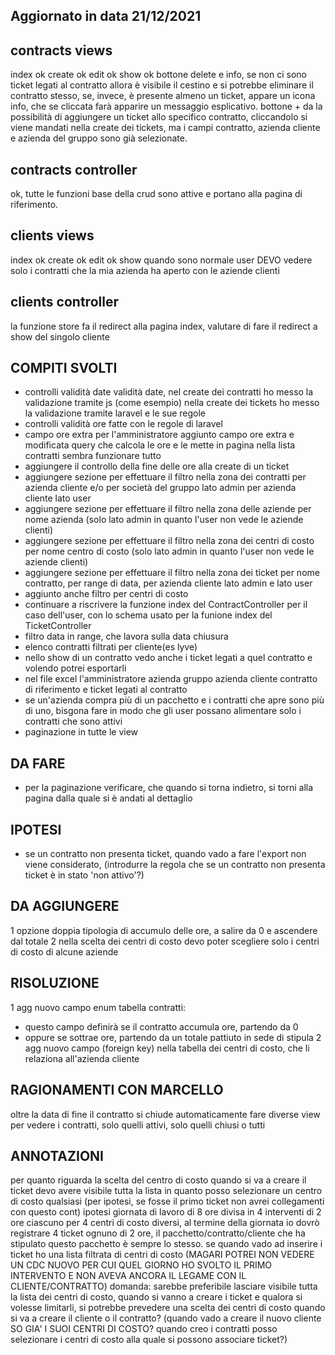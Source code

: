 ## Aggiornato in data 21/12/2021

## contracts views
index  ok
create ok
edit ok
show ok
bottone delete e info, se non ci sono ticket legati al contratto allora è visibile il cestino e si potrebbe eliminare il contratto stesso, se, invece, è presente almeno un ticket, appare un icona info, che se cliccata farà apparire un messaggio esplicativo.
bottone + da la possibilità di aggiungere un ticket allo specifico contratto, cliccandolo si viene mandati nella create dei tickets, ma i campi contratto, azienda cliente e azienda del gruppo sono già selezionate.

## contracts controller
ok, tutte le funzioni base della crud sono attive e portano alla pagina di riferimento.

## clients views
index ok
create ok
edit ok
show quando sono normale user DEVO vedere solo i contratti che la mia azienda ha aperto con le aziende clienti

## clients controller
la funzione store fa il redirect alla pagina index, valutare di fare il redirect a show del singolo cliente


## COMPITI SVOLTI
- controlli validità date
validità date, nel create dei contratti ho messo la validazione tramite js (come esempio)
nella create dei tickets ho messo la validazione tramite laravel e le sue regole
- controlli validità ore
fatte con le regole di laravel
- campo ore extra per l'amministratore
aggiunto campo ore extra e modificata query che calcola le ore e le mette in pagina nella lista contratti
sembra funzionare tutto
- aggiungere il controllo della fine delle ore alla create di un ticket
- aggiungere sezione per effettuare il filtro nella zona dei contratti
per azienda cliente e/o per società del gruppo lato admin
per azienda cliente lato user
- aggiungere sezione per effettuare il filtro nella zona delle aziende
per nome azienda (solo lato admin in quanto l'user non vede le aziende clienti)
- aggiungere sezione per effettuare il filtro nella zona dei centri di costo
per nome centro di costo (solo lato admin in quanto l'user non vede le aziende clienti)
- aggiungere sezione per effettuare il filtro nella zona dei ticket
per nome contratto, per range di data, per azienda cliente lato admin e lato user
- aggiunto anche filtro per centri di costo
- continuare a riscrivere la funzione index del ContractController per il caso dell'user, con lo schema usato per la funione index del TicketController
- filtro data in range, che lavora sulla data chiusura
- elenco contratti filtrati per cliente(es lyve)
- nello show di un contratto vedo anche i ticket legati a quel contratto e volendo potrei esportarli
- nel file excel l'amministratore azienda gruppo azienda cliente contratto di riferimento e ticket legati al contratto
- se un'azienda compra più di un pacchetto e i contratti che apre sono più di uno, bisgona fare in modo che gli user possano alimentare solo i contratti che sono attivi
- paginazione in tutte le view
##  DA FARE
- per la paginazione verificare, che quando si torna indietro, si torni alla pagina dalla quale si è andati al dettaglio
## IPOTESI
- se un contratto non presenta ticket, quando vado a fare l'export non viene considerato,
(introdurre la regola che se un contratto non presenta ticket è in stato 'non attivo'?)
## DA AGGIUNGERE
1 opzione doppia tipologia di accumulo delle ore, a salire da 0 e ascendere dal totale
2 nella scelta dei centri di costo devo poter scegliere solo i centri di costo di alcune aziende

## RISOLUZIONE
1 agg nuovo campo enum tabella contratti:
- questo campo definirà se il contratto accumula ore, partendo da 0
- oppure se sottrae ore, partendo da un totale pattiuto in sede di stipula
2 agg nuovo campo (foreign key) nella tabella dei centri di costo, che li relaziona all'azienda cliente

## RAGIONAMENTI CON MARCELLO
oltre la data di fine il contratto si chiude automaticamente
fare diverse view per vedere i contratti, solo quelli attivi, solo quelli chiusi o tutti

## ANNOTAZIONI
per quanto riguarda la scelta del centro di costo quando si va a creare il ticket devo avere visibile tutta la lista in quanto posso selezionare un centro di costo qualsiasi (per ipotesi, se fosse il primo ticket non avrei collegamenti con questo cont)
ipotesi giornata di lavoro di 8 ore divisa in 4 interventi di 2 ore ciascuno per 4 centri di costo diversi, al termine della giornata io dovrò registrare 4 ticket ognuno di 2 ore, il pacchetto/contratto/cliente che ha stipulato questo pacchetto è sempre lo stesso.
se quando vado ad inserire i ticket ho una lista filtrata di centri di costo (MAGARI POTREI NON VEDERE UN CDC NUOVO PER CUI QUEL GIORNO HO SVOLTO IL PRIMO INTERVENTO E NON AVEVA ANCORA IL LEGAME CON IL CLIENTE/CONTRATTO)
domanda: sarebbe preferibile lasciare visibile tutta la lista dei centri di costo, quando si vanno a creare i ticket
e qualora si volesse limitarli, si potrebbe prevedere una scelta dei centri di costo quando si va a creare il cliente o il contratto?
(quando vado a creare il nuovo cliente SO GIA' I SUOI CENTRI DI COSTO? 
quando creo i contratti posso selezionare i centri di costo alla quale si possono associare ticket?)